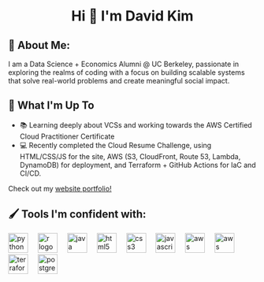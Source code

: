 <h1 align="center">Hi 👋 I'm David Kim
<link rel="stylesheet" type='text/css' href="https://cdn.jsdelivr.net/gh/devicons/devicon@latest/devicon.min.css" />
</h1>

## 💫 About Me:
I am a Data Science + Economics Alumni @ UC Berkeley, passionate in exploring the realms of coding with a focus on building scalable systems that solve real-world problems and create meaningful social impact.

## 🚀 What I'm Up To

- 📚 Learning deeply about VCSs and working towards the AWS Certified Cloud Practitioner Certificate
- 💻 Recently completed the Cloud Resume Challenge, using HTML/CSS/JS for the site, AWS (S3, CloudFront, Route 53, Lambda, DynamoDB) for deployment, and Terraform + GitHub Actions for IaC and CI/CD.

Check out my [website portfolio!](https://davjhkim.com/)

## 🖌️ Tools I'm confident with:
<div align="left">
  <img src="https://cdn.jsdelivr.net/gh/devicons/devicon@latest/icons/python/python-original.svg" height="40" alt="python logo"  />
  <img width="12" />
  <img src="https://cdn.jsdelivr.net/gh/devicons/devicon@latest/icons/r/r-plain.svg" height="40" alt="r logo"  />
  <img width="12" />
  <img src="https://cdn.jsdelivr.net/gh/devicons/devicon/icons/java/java-original.svg" height="40" alt="java logo"  />
  <img width="12" />
  <img src="https://cdn.jsdelivr.net/gh/devicons/devicon/icons/html5/html5-original.svg" height="40" alt="html5 logo"  />
  <img width="12" />
  <img src="https://cdn.jsdelivr.net/gh/devicons/devicon/icons/css3/css3-original.svg" height="40" alt="css3 logo"  />
  <img width="12" />
  <img src="https://cdn.jsdelivr.net/gh/devicons/devicon/icons/javascript/javascript-original.svg" height="40" alt="javascript logo"  />
  <img width="12" />
  <img src="https://cdn.jsdelivr.net/gh/devicons/devicon@latest/icons/amazonwebservices/amazonwebservices-plain-wordmark.svg" height="40" alt="aws logo"  />
  <img width="12" />
  <img src="https://cdn.jsdelivr.net/gh/devicons/devicon@latest/icons/git/git-original.svg" height="40" alt="aws logo"  />
  <img width="12" />
  <img src="https://cdn.jsdelivr.net/gh/devicons/devicon@latest/icons/terraform/terraform-original.svg" height="40" alt="terraform logo"  />
  <img width="12" />
  <img src="https://cdn.jsdelivr.net/gh/devicons/devicon/icons/postgresql/postgresql-original.svg" height="40" alt="postgresql logo"  />
</div>